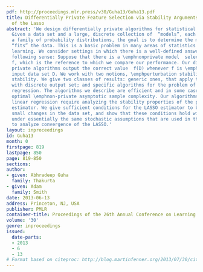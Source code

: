 ```yaml
---
pdf: http://proceedings.mlr.press/v30/Guha13/Guha13.pdf
title: Differentially Private Feature Selection via Stability Arguments, and the Robustness
  of the Lasso
abstract: 'We design differentially private algorithms for statistical model selection.
  Given a data set and a large, discrete collection of  “models”, each of which is
  a family of probability distributions, the goal is to determine the model that best
  “fits” the data. This is a basic problem in many areas of statistics and machine
  learning. We consider settings in which there is a well-defined answer, in  the
  following sense: Suppose that there is a \emphnonprivate model  selection procedure
  f, which is the reference to which we compare our performance. Our differentially
  private algorithms output the correct value  f(D) whenever f is \emphstable on the
  input data set D. We work with two notions, \emphperturbation stability and \emphsub-sampling
  stability. We give two classes of results: generic ones, that apply to any function
  with discrete output set; and specific algorithms for the problem of sparse linear
  regression. The algorithms we describe are efficient and in some cases match the
  optimal \emphnon-private asymptotic sample complexity. Our algorithms for sparse
  linear regression require analyzing the stability properties of the popular LASSO
  estimator. We give sufficient conditions for the LASSO estimator to be robust to
  small changes in the data set, and show that these conditions hold with high probability
  under essentially the same stochastic assumptions that are used in the literature
  to analyze convergence of the LASSO.'
layout: inproceedings
id: Guha13
month: 0
firstpage: 819
lastpage: 850
page: 819-850
sections: 
author:
- given: Abhradeep Guha
  family: Thakurta
- given: Adam
  family: Smith
date: 2013-06-13
address: Princeton, NJ, USA
publisher: PMLR
container-title: Proceedings of the 26th Annual Conference on Learning Theory
volume: '30'
genre: inproceedings
issued:
  date-parts:
  - 2013
  - 6
  - 13
# Format based on citeproc: http://blog.martinfenner.org/2013/07/30/citeproc-yaml-for-bibliographies/
---
```

